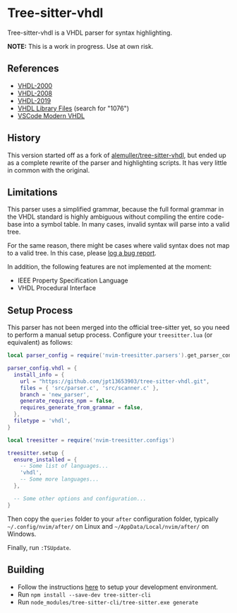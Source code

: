 # Tree-sitter-vhdl

Tree-sitter-vhdl is a VHDL parser for syntax highlighting.

**NOTE:**  This is a work in progress.  Use at own risk.

## References

- [VHDL-2000](https://edg.uchicago.edu/~tang/VHDLref.pdf)
- [VHDL-2008](https://faculty-web.msoe.edu/johnsontimoj/Common/FILES/VHDL_2008.pdf)
- [VHDL-2019](https://doi.org/10.1109/IEEESTD.2019.8938196)
- [VHDL Library Files](https://standards.ieee.org/downloads/) (search for "1076")
- [VSCode Modern VHDL](https://github.com/richjyoung/vscode-modern-vhdl/blob/master/syntaxes/vhdl.tmLanguage.yml)

## History

This version started off as a fork of
[alemuller/tree-sitter-vhdl](https://github.com/alemuller/tree-sitter-vhdl),
but ended up as a complete rewrite of the parser and highlighting scripts.  It
has very little in common with the original.

## Limitations

This parser uses a simplified grammar, because the full formal grammar in the
VHDL standard is highly ambiguous without compiling the entire code-base into
a symbol table.  In many cases, invalid syntax will parse into a valid tree.

For the same reason, there might be cases where valid syntax does not map
to a valid tree.  In this case, please
[log a bug report](https://github.com/jpt13653903/tree-sitter-vhdl/issues).

In addition, the following features are not implemented at the moment:

- IEEE Property Specification Language
- VHDL Procedural Interface

## Setup Process

This parser has not been merged into the official tree-sitter yet, so you need
to perform a manual setup process.
Configure your `treesitter.lua` (or equivalent) as follows:

```lua
local parser_config = require('nvim-treesitter.parsers').get_parser_configs()

parser_config.vhdl = {
  install_info = {
    url = "https://github.com/jpt13653903/tree-sitter-vhdl.git",
    files = { 'src/parser.c', 'src/scanner.c' },
    branch = 'new_parser',
    generate_requires_npm = false,
    requires_generate_from_grammar = false,
  },
  filetype = 'vhdl',
}

local treesitter = require('nvim-treesitter.configs')

treesitter.setup {
  ensure_installed = {
    -- Some list of languages...
    'vhdl',
    -- Some more languages...
  },

  -- Some other options and configuration...
}
```

Then copy the `queries` folder to your `after` configuration folder,
typically `~/.config/nvim/after/` on Linux
and `~/AppData/Local/nvim/after/` on Windows.

Finally, run `:TSUpdate`.

## Building

- Follow the instructions
  [here](https://tree-sitter.github.io/tree-sitter/creating-parsers#getting-started)
  to setup your development environment.
- Run `npm install --save-dev tree-sitter-cli`
- Run `node_modules/tree-sitter-cli/tree-sitter.exe generate`
